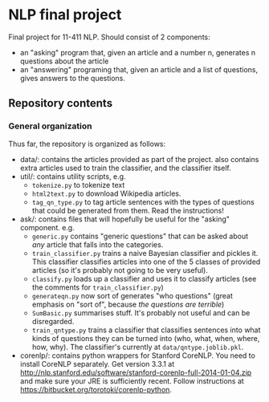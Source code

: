 NLP final project
=================

Final project for 11-411 NLP. Should consist of 2 components:
* an "asking" program that, given an article and a number n, generates n questions about the article
* an "answering" programing that, given an article and a list of questions, gives answers to the questions.

Repository contents
-------------------
### General organization
Thus far, the repository is organized as follows:
* data/: contains the articles provided as part of the project. also contains extra articles used to train the classifier, and the classifier itself.
* util/: contains utility scripts, e.g.
  - `tokenize.py` to tokenize text
  - `html2text.py` to download Wikipedia articles.
  - `tag_qn_type.py` to tag article sentences with the types of questions that could be generated from them. Read the instructions!
* ask/: contains files that will hopefully be useful for the "asking" component. e.g.
  - `generic.py` contains "generic questions" that can be asked about _any_ article that falls into the categories.
  - `train_classifier.py` trains a naive Bayesian classifier and pickles it. This classifier classifies articles into one of the 5 classes of provided articles (so it's probably not going to be very useful).
  - `classify.py` loads up a classifier and uses it to classify articles (see the comments for `train_classifier.py`)
  - `generateqn.py` now sort of generates "who questions" (great emphasis on "sort of", because _the questions are *terrible*_)
  - `SumBasic.py` summarises stuff. It's probably not useful and can be disregarded.
  - `train_qntype.py` trains a classifier that classifies sentences into what kinds of questions they can be turned into (who, what, when, where, how, why). The classifier's currently at `data/qntype.joblib.pkl`.
* corenlp/: contains python wrappers for Stanford CoreNLP. You need to install CoreNLP separately. Get version 3.3.1 at http://nlp.stanford.edu/software/stanford-corenlp-full-2014-01-04.zip and make sure your JRE is sufficiently recent. Follow instructions at https://bitbucket.org/torotoki/corenlp-python.